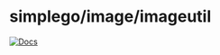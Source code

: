 # simplego/image/imageutil

[![Docs][docs-godoc-svg]][docs-godoc-url]

 [docs-godoc-svg]: https://pkg.go.dev/badge/github.com/grokify/simplego
 [docs-godoc-url]: https://pkg.go.dev/github.com/grokify/simplego/image/imageutil
